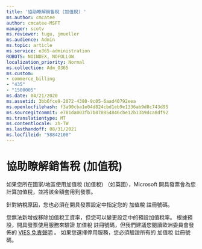 ```yaml
---
title: '協助瞭解銷售稅 (加值稅) '
ms.author: cmcatee
author: cmcatee-MSFT
manager: scotv
ms.reviewer: tugu, jmueller
ms.audience: Admin
ms.topic: article
ms.service: o365-administration
ROBOTS: NOINDEX, NOFOLLOW
localization_priority: Normal
ms.collection: Adm_O365
ms.custom:
- commerce_billing
- "435"
- "1500005"
ms.date: 04/21/2020
ms.assetid: 3bb6fce9-2072-4380-9c05-6aad40792eea
ms.openlocfilehash: f3a90cba1e04d824cbd1eb9e1336ab9d8c743d95
ms.sourcegitcommit: e781da003fb7b878854846cbe12b13b9dca8df92
ms.translationtype: MT
ms.contentlocale: zh-TW
ms.lasthandoff: 08/31/2021
ms.locfileid: "58842108"
---
```

# <a name="help-understanding-value-added-tax-vat"></a>協助瞭解銷售稅 (加值稅) 

如果您所在國家/地區使用加值稅 (加值稅) （如英國），Microsoft 開具發票會為您計算加值稅，並將該金額套用到發票。
  
針對納稅原因，您也必須在開具發票設定中指定您的 加值稅 註冊號碼。
  
您無法新增或移除加值稅工資率，但您可以變更設定中的預設加值稅率。 根據預設，開具發票使用服務來驗證 加值稅 註冊號碼，但我們建議您閱讀歐洲委員會發佈的 [VIES 免責聲明](https://go.microsoft.com/fwlink/?LinkID=841741) 。 如果您選擇停用服務，您必須驗證所有的 加值稅 註冊號碼。